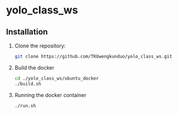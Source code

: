 # yolo_class_ws

## Installation
1. Clone the repository:
   ```bash
   git clone https://github.com/TKUwengkunduo/yolo_class_ws.git
   ```
2. Build the docker
   ```bash
   cd ./yolo_class_ws/ubuntu_docker
   ./build.sh
   ```

3. Running the docker container
   ```bash
   ./run.sh
   ```

